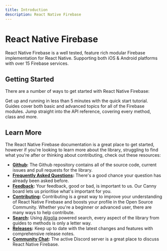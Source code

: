 ```yaml
---
title: Introduction
description: React Native Firebase
---
```


# React Native Firebase

React Native Firebase is a well tested, feature rich modular Firebase implementation for React Native. Supporting both iOS & Android platforms with over 15 Firebase services.

## Getting Started

There are a number of ways to get started with React Native Firebase:

<Grid>
	<Block
		title="Quick Start"
		to="/quick-start"
		icon="star_rate"
		color="#2196F3"
	>
		Get up and running in less than 5 minutes with the quick start tutorial. 
  	</Block>
	<Block
		title="Guides"
		to="/guides"
		icon="school"
		color="#4CAF50"
	>
		Guides cover both basic and advanced topics for all of the Firebase modules.
  	</Block>
	<Block
		title="Reference"
		to="/<< latest_version/reference"
		icon="layers"
		color="#9C27B0"
	>
		Jump straight into the API reference, covering every method, class and more.
  	</Block>
</Grid>

## Learn More

The React Native Firebase documentation is a great place to get started, however if you're looking to learn more about the library, struggling to find what you're after or thinking about contributing, check out these resources:

- **[Github](https://github.com/invertase/react-native-firebase):** The Github repository contains all of the source code, current issues and pull requests for the library.
- **[Frequently Asked Questions](/faqs):** There's a good chance your question has already been asked before.
- **[Feedback](/feedback):** Your feedback, good or bad, is important to us. Our Canny board lets us prioritise what's important for you.
- **[Contributing](/contributing):** Contributing is a great way to improve your understanding of React Native Firebase and boosts your profile in the Open Source Community. Whether you're a beginner or advanced user, there are many ways to help contribute.
- **[Search](/search):** Using [Algolia](https://www.algolia.com) powered search, every aspect of the library from guides to methods is only a letter way.
- **[Releases](/releases):** Keep up to date with the latest changes and features with comprehensive release notes.
- **[Community Chat](https://discordapp.com/invite/XsKpw4):** The active Discord server is a great place to discuss React Native Firebase.
